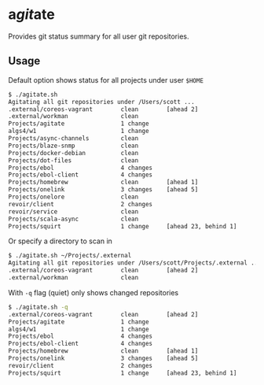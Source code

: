 # a*git*ate

Provides git status summary for all user git repositories.

## Usage

Default option shows status for all projects under user `$HOME`

```bash
$ ./agitate.sh
Agitating all git repositories under /Users/scott ...
.external/coreos-vagrant        clean        [ahead 2]
.external/workman               clean
Projects/agitate                1 change
algs4/w1                        1 change
Projects/async-channels         clean
Projects/blaze-snmp             clean
Projects/docker-debian          clean
Projects/dot-files              clean
Projects/ebol                   4 changes
Projects/ebol-client            4 changes
Projects/homebrew               clean        [ahead 1]
Projects/onelink                3 changes    [ahead 5]
Projects/onelore                clean
revoir/client                   2 changes
revoir/service                  clean
Projects/scala-async            clean
Projects/squirt                 1 change     [ahead 23, behind 1]
```

Or specify a directory to scan in

```bash
$ ./agitate.sh ~/Projects/.external
Agitating all git repositories under /Users/scott/Projects/.external ...
.external/coreos-vagrant        clean        [ahead 2]
.external/workman               clean
```

With `-q` flag (quiet) only shows changed repositories

```bash
$ ./agitate.sh -q
.external/coreos-vagrant        clean        [ahead 2]
Projects/agitate                1 change
algs4/w1                        1 change
Projects/ebol                   4 changes
Projects/ebol-client            4 changes
Projects/homebrew               clean        [ahead 1]
Projects/onelink                3 changes    [ahead 5]
revoir/client                   2 changes
Projects/squirt                 1 change     [ahead 23, behind 1]
```
